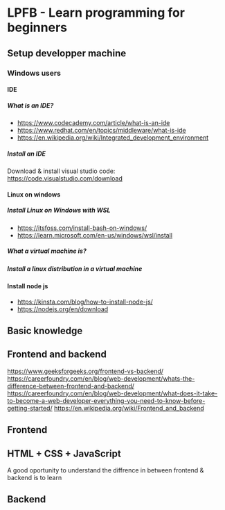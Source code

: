 # LPFB - Learn programming for beginners

## Setup developper machine

### Windows users

#### IDE

##### What is an IDE?

- https://www.codecademy.com/article/what-is-an-ide
- https://www.redhat.com/en/topics/middleware/what-is-ide
- https://en.wikipedia.org/wiki/Integrated_development_environment

##### Install an IDE

Download & install visual studio code: https://code.visualstudio.com/download

#### Linux on windows

##### Install Linux on Windows with WSL

- https://itsfoss.com/install-bash-on-windows/
- https://learn.microsoft.com/en-us/windows/wsl/install

##### What a virtual machine is?

##### Install a linux distribution in a virtual machine

#### Install node js

- https://kinsta.com/blog/how-to-install-node-js/
- https://nodejs.org/en/download

## Basic knowledge




## Frontend and backend

https://www.geeksforgeeks.org/frontend-vs-backend/
https://careerfoundry.com/en/blog/web-development/whats-the-difference-between-frontend-and-backend/
https://careerfoundry.com/en/blog/web-development/what-does-it-take-to-become-a-web-developer-everything-you-need-to-know-before-getting-started/
https://en.wikipedia.org/wiki/Frontend_and_backend

## Frontend

## HTML + CSS + JavaScript

A good oportunity to understand the diffrence in between frontend & backend is to learn 

## Backend
